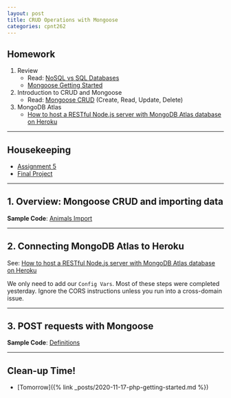 ```yaml
---
layout: post
title: CRUD Operations with Mongoose
categories: cpnt262
---
```


## Homework
1. Review
    - Read: [NoSQL vs SQL Databases](https://www.mongodb.com/nosql-explained/nosql-vs-sql)
    - [Mongoose Getting Started](https://mongoosejs.com/docs/)
3. Introduction to CRUD and Mongoose
    - Read: [Mongoose CRUD](https://coursework.vschool.io/mongoose-crud/) (Create, Read, Update, Delete)
4. MongoDB Atlas
    - [How to host a RESTful Node.js server with MongoDB Atlas database on Heroku](https://dev.to/cpclark360/how-to-host-a-restful-node-js-server-with-mongodb-atlas-database-on-heroku-1opl)

---

## Housekeeping
- [Assignment 5](https://github.com/sait-wbdv/assessments/tree/master/cpnt262/assignment-5)
- [Final Project](https://github.com/sait-wbdv/assessments/tree/master/cpnt262/final)

---

## 1. Overview: Mongoose CRUD and importing data

**Sample Code**: [Animals Import](https://github.com/sait-wbdv/sample-code/tree/master/backend/mongoose/animals)

---

## 2. Connecting MongoDB Atlas to Heroku

See: [How to host a RESTful Node.js server with MongoDB Atlas database on Heroku](https://dev.to/cpclark360/how-to-host-a-restful-node-js-server-with-mongodb-atlas-database-on-heroku-1opl)

We only need to add our `Config Vars`. Most of these steps were completed yesterday. Ignore the CORS instructions unless you run into a cross-domain issue.

---

## 3. POST requests with Mongoose

**Sample Code**: [Definitions](https://github.com/sait-wbdv/sample-code/tree/master/backend/mongoose/definitions)

---

## Clean-up Time!
- [Tomorrow]({% link _posts/2020-11-17-php-getting-started.md %})